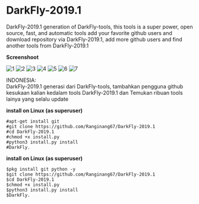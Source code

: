 # DarkFly-2019.1

DarkFly-2019.1 generation of DarkFly-tools, this tools is a super power, open source, fast, and automatic tools
add your favorite github users and download repository via DarkFly-2019.1, add more github users and find another tools from DarkFly-2019.1


**Screenshoot**

![1](https://github.com/Ranginang67/DarkFly-2019.1/blob/master/example/1.png)
![2](https://github.com/Ranginang67/DarkFly-2019.1/blob/master/example/2.png)
![3](https://github.com/Ranginang67/DarkFly-2019.1/blob/master/example/3.png)
![4](https://github.com/Ranginang67/DarkFly-2019.1/blob/master/example/4.png)
![5](https://github.com/Ranginang67/DarkFly-2019.1/blob/master/example/5.png)
![6](https://github.com/Ranginang67/DarkFly-2019.1/blob/master/example/6.png)
![7](https://github.com/Ranginang67/DarkFly-2019.1/blob/master/example/7.png)


INDONESIA:<br>
DarkFly-2019.1 generasi dari DarkFly-tools,
tambahkan pengguna github kesukaan kalian kedalam tools DarkFly-2019.1 dan Temukan ribuan tools lainya yang selalu update


**install on Linux (as superuser)**

```
#apt-get install git
#git clone https://github.com/Ranginang67/DarkFly-2019.1
#cd DarkFly-2019.1
#chmod +x install.py
#python3 install.py install
#DarkFly.
```

**install on Linux (as superuser)**

```
$pkg install git python -y
$git clone https://github.com/Ranginang67/DarkFly-2019.1
$cd DarkFly-2019.1
$chmod +x install.py
$python3 install.py install
$DarkFly.
```
